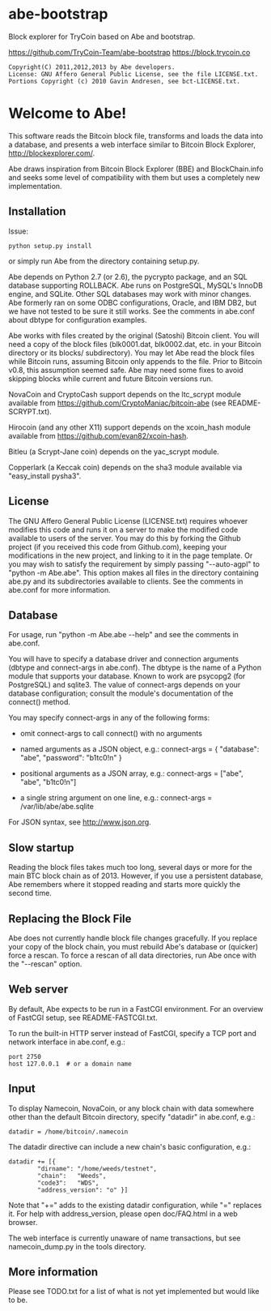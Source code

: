 

# abe-bootstrap
Block explorer for TryCoin based on Abe and bootstrap.

https://github.com/TryCoin-Team/abe-bootstrap
https://block.trycoin.co

    Copyright(C) 2011,2012,2013 by Abe developers.
    License: GNU Affero General Public License, see the file LICENSE.txt.
    Portions Copyright (c) 2010 Gavin Andresen, see bct-LICENSE.txt.

Welcome to Abe!
===============

This software reads the Bitcoin block file, transforms and loads the
data into a database, and presents a web interface similar to Bitcoin
Block Explorer, http://blockexplorer.com/.

Abe draws inspiration from Bitcoin Block Explorer (BBE) and
BlockChain.info and seeks some level of compatibility with them but
uses a completely new implementation.

Installation
------------

Issue:

    python setup.py install

or simply run Abe from the directory containing setup.py.

Abe depends on Python 2.7 (or 2.6), the pycrypto package, and an SQL
database supporting ROLLBACK.  Abe runs on PostgreSQL, MySQL's InnoDB
engine, and SQLite.  Other SQL databases may work with minor changes.
Abe formerly ran on some ODBC configurations, Oracle, and IBM DB2, but
we have not tested to be sure it still works.  See the comments in
abe.conf about dbtype for configuration examples.

Abe works with files created by the original (Satoshi) Bitcoin client.
You will need a copy of the block files (blk0001.dat, blk0002.dat,
etc. in your Bitcoin directory or its blocks/ subdirectory).  You may
let Abe read the block files while Bitcoin runs, assuming Bitcoin only
appends to the file.  Prior to Bitcoin v0.8, this assumption seemed
safe.  Abe may need some fixes to avoid skipping blocks while current
and future Bitcoin versions run.

NovaCoin and CryptoCash support depends on the ltc_scrypt module
available from https://github.com/CryptoManiac/bitcoin-abe (see
README-SCRYPT.txt).

Hirocoin (and any other X11) support depends on the xcoin_hash module
available from https://github.com/evan82/xcoin-hash.

Bitleu (a Scrypt-Jane coin) depends on the yac_scrypt module.

Copperlark (a Keccak coin) depends on the sha3 module available via
"easy_install pysha3".

License
-------

The GNU Affero General Public License (LICENSE.txt) requires whoever
modifies this code and runs it on a server to make the modified code
available to users of the server.  You may do this by forking the
Github project (if you received this code from Github.com), keeping
your modifications in the new project, and linking to it in the page
template.  Or you may wish to satisfy the requirement by simply
passing "--auto-agpl" to "python -m Abe.abe".  This option makes all
files in the directory containing abe.py and its subdirectories
available to clients.  See the comments in abe.conf for more
information.

Database
--------

For usage, run "python -m Abe.abe --help" and see the comments in
abe.conf.

You will have to specify a database driver and connection arguments
(dbtype and connect-args in abe.conf).  The dbtype is the name of a
Python module that supports your database.  Known to work are psycopg2
(for PostgreSQL) and sqlite3.  The value of connect-args depends on
your database configuration; consult the module's documentation of the
connect() method.

You may specify connect-args in any of the following forms:

* omit connect-args to call connect() with no arguments

* named arguments as a JSON object, e.g.:
  connect-args = { "database": "abe", "password": "b1tc0!n" }

* positional arguments as a JSON array, e.g.:
  connect-args = ["abe", "abe", "b1tc0!n"]

* a single string argument on one line, e.g.:
  connect-args = /var/lib/abe/abe.sqlite

For JSON syntax, see http://www.json.org.

Slow startup
------------

Reading the block files takes much too long, several days or more for
the main BTC block chain as of 2013.  However, if you use a persistent
database, Abe remembers where it stopped reading and starts more
quickly the second time.

Replacing the Block File
------------------------

Abe does not currently handle block file changes gracefully.  If you
replace your copy of the block chain, you must rebuild Abe's database
or (quicker) force a rescan.  To force a rescan of all data
directories, run Abe once with the "--rescan" option.

Web server
----------

By default, Abe expects to be run in a FastCGI environment.  For an
overview of FastCGI setup, see README-FASTCGI.txt.

To run the built-in HTTP server instead of FastCGI, specify a TCP port
and network interface in abe.conf, e.g.:

    port 2750
    host 127.0.0.1  # or a domain name

Input
-----

To display Namecoin, NovaCoin, or any block chain with data somewhere
other than the default Bitcoin directory, specify "datadir" in
abe.conf, e.g.:

    datadir = /home/bitcoin/.namecoin

The datadir directive can include a new chain's basic configuration,
e.g.:

    datadir += [{
            "dirname": "/home/weeds/testnet",
            "chain":   "Weeds",
            "code3":   "WDS",
            "address_version": "o" }]

Note that "+=" adds to the existing datadir configuration, while "="
replaces it.  For help with address_version, please open doc/FAQ.html
in a web browser.

The web interface is currently unaware of name transactions, but see
namecoin_dump.py in the tools directory.

More information
----------------

Please see TODO.txt for a list of what is not yet implemented but
would like to be.




